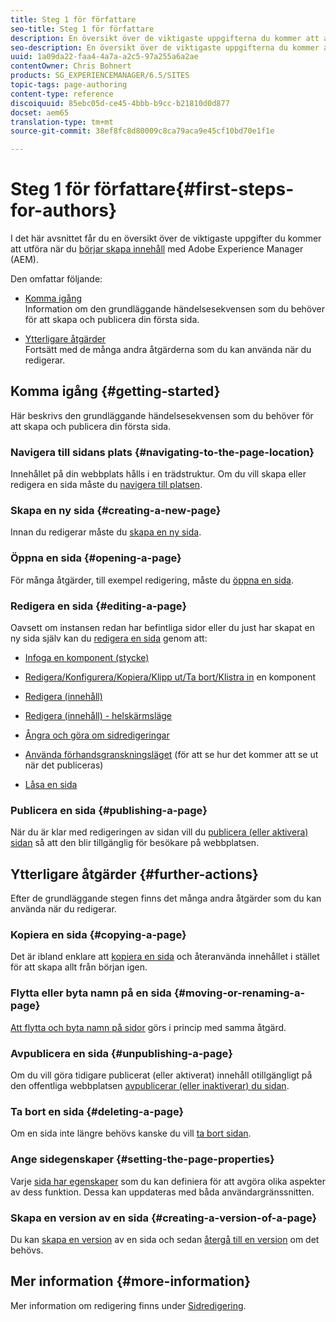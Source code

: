 ```yaml
---
title: Steg 1 för författare
seo-title: Steg 1 för författare
description: En översikt över de viktigaste uppgifterna du kommer att använda när du börjar skapa innehåll med AEM
seo-description: En översikt över de viktigaste uppgifterna du kommer att använda när du börjar skapa innehåll med AEM
uuid: 1a09da22-faa4-4a7a-a2c5-97a255a6a2ae
contentOwner: Chris Bohnert
products: SG_EXPERIENCEMANAGER/6.5/SITES
topic-tags: page-authoring
content-type: reference
discoiquuid: 85ebc05d-ce45-4bbb-b9cc-b21810d0d877
docset: aem65
translation-type: tm+mt
source-git-commit: 38ef8fc8d80009c8ca79aca9e45cf10bd70e1f1e

---
```



# Steg 1 för författare{#first-steps-for-authors}

I det här avsnittet får du en översikt över de viktigaste uppgifter du kommer att utföra när du [börjar skapa innehåll](/help/sites-authoring/author.md#concept-of-authoring-and-publishing) med Adobe Experience Manager (AEM).

Den omfattar följande:

* [Komma igång](#getting-started)\
    Information om den grundläggande händelsesekvensen som du behöver för att skapa och publicera din första sida.

* [Ytterligare åtgärder](#further-actions)\
    Fortsätt med de många andra åtgärderna som du kan använda när du redigerar.

## Komma igång {#getting-started}

Här beskrivs den grundläggande händelsesekvensen som du behöver för att skapa och publicera din första sida.

### Navigera till sidans plats {#navigating-to-the-page-location}

Innehållet på din webbplats hålls i en trädstruktur. Om du vill skapa eller redigera en sida måste du [navigera till platsen](/help/sites-authoring/basic-handling.md#viewing-and-selecting-resources).

### Skapa en ny sida {#creating-a-new-page}

Innan du redigerar måste du [skapa en ny sida](/help/sites-authoring/managing-pages.md#creating-a-new-page).

### Öppna en sida {#opening-a-page}

För många åtgärder, till exempel redigering, måste du [öppna en sida](/help/sites-authoring/managing-pages.md#opening-a-page-for-editing).

### Redigera en sida {#editing-a-page}

Oavsett om instansen redan har befintliga sidor eller du just har skapat en ny sida själv kan du [redigera en sida](/help/sites-authoring/editing-content.md) genom att:

* [Infoga en komponent (stycke)](/help/sites-authoring/editing-content.md#inserting-a-component)
* [Redigera/Konfigurera/Kopiera/Klipp ut/Ta bort/Klistra in](/help/sites-authoring/editing-content.md#edit-configure-copy-cut-delete-paste) en komponent
* [Redigera (innehåll)](/help/sites-authoring/editing-content.md#edit-content)
* [Redigera (innehåll) - helskärmsläge](/help/sites-authoring/editing-content.md#edit-content-full-screen-mode)

* [Ångra och göra om sidredigeringar](/help/sites-authoring/editing-content.md#undoing-and-redoing-page-edits)
* [Använda förhandsgranskningsläget](/help/sites-authoring/editing-content.md#preview-mode) (för att se hur det kommer att se ut när det publiceras)
* [Låsa en sida](/help/sites-authoring/editing-content.md#locking-a-page)

### Publicera en sida {#publishing-a-page}

När du är klar med redigeringen av sidan vill du [publicera (eller aktivera) sidan](/help/sites-authoring/publishing-pages.md#main-pars-title-10) så att den blir tillgänglig för besökare på webbplatsen.

## Ytterligare åtgärder {#further-actions}

Efter de grundläggande stegen finns det många andra åtgärder som du kan använda när du redigerar.

### Kopiera en sida {#copying-a-page}

Det är ibland enklare att [kopiera en sida](/help/sites-authoring/managing-pages.md#copying-and-pasting-a-page) och återanvända innehållet i stället för att skapa allt från början igen.

### Flytta eller byta namn på en sida {#moving-or-renaming-a-page}

[Att flytta och byta namn på sidor](/help/sites-authoring/managing-pages.md#moving-or-renaming-a-page) görs i princip med samma åtgärd.

### Avpublicera en sida {#unpublishing-a-page}

Om du vill göra tidigare publicerat (eller aktiverat) innehåll otillgängligt på den offentliga webbplatsen [avpublicerar (eller inaktiverar) du sidan](/help/sites-authoring/publishing-pages.md#main-pars-title-5).

### Ta bort en sida {#deleting-a-page}

Om en sida inte längre behövs kanske du vill [ta bort sidan](/help/sites-authoring/managing-pages.md#deleting-a-page).

### Ange sidegenskaper {#setting-the-page-properties}

Varje [sida har egenskaper](/help/sites-authoring/editing-page-properties.md) som du kan definiera för att avgöra olika aspekter av dess funktion. Dessa kan uppdateras med båda användargränssnitten.

### Skapa en version av en sida {#creating-a-version-of-a-page}

Du kan [skapa en version](/help/sites-authoring/working-with-page-versions.md#creating-a-new-version) av en sida och sedan [återgå till en version](/help/sites-authoring/working-with-page-versions.md#reverting-to-a-page-version) om det behövs.

## Mer information {#more-information}

Mer information om redigering finns under [Sidredigering](/help/sites-authoring/page-authoring.md).
